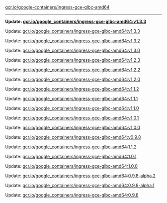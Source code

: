 [gcr.io/google-containers/ingress-gce-glbc-amd64](https://hub.docker.com/r/cruse/ingress-gce-glbc-amd64/tags/) 

----
**Update: [gcr.io/google_containers/ingress-gce-glbc-amd64:v1.3.3](https://hub.docker.com/r/cruse/ingress-gce-glbc-amd64/tags/)**

Update: [gcr.io/google_containers/ingress-gce-glbc-amd64:v1.3.3](https://hub.docker.com/r/cruse/ingress-gce-glbc-amd64/tags/)

Update: [gcr.io/google_containers/ingress-gce-glbc-amd64:v1.3.2](https://hub.docker.com/r/cruse/ingress-gce-glbc-amd64/tags/)

Update: [gcr.io/google_containers/ingress-gce-glbc-amd64:v1.3.0](https://hub.docker.com/r/cruse/ingress-gce-glbc-amd64/tags/)

Update: [gcr.io/google_containers/ingress-gce-glbc-amd64:v1.2.3](https://hub.docker.com/r/cruse/ingress-gce-glbc-amd64/tags/)

Update: [gcr.io/google_containers/ingress-gce-glbc-amd64:v1.2.2](https://hub.docker.com/r/cruse/ingress-gce-glbc-amd64/tags/)

Update: [gcr.io/google_containers/ingress-gce-glbc-amd64:v1.2.0](https://hub.docker.com/r/cruse/ingress-gce-glbc-amd64/tags/)

Update: [gcr.io/google_containers/ingress-gce-glbc-amd64:v1.1.2](https://hub.docker.com/r/cruse/ingress-gce-glbc-amd64/tags/)

Update: [gcr.io/google_containers/ingress-gce-glbc-amd64:v1.1.1](https://hub.docker.com/r/cruse/ingress-gce-glbc-amd64/tags/)

Update: [gcr.io/google_containers/ingress-gce-glbc-amd64:v1.1.0](https://hub.docker.com/r/cruse/ingress-gce-glbc-amd64/tags/)

Update: [gcr.io/google_containers/ingress-gce-glbc-amd64:v1.0.1](https://hub.docker.com/r/cruse/ingress-gce-glbc-amd64/tags/)

Update: [gcr.io/google_containers/ingress-gce-glbc-amd64:v1.0.0](https://hub.docker.com/r/cruse/ingress-gce-glbc-amd64/tags/)

Update: [gcr.io/google_containers/ingress-gce-glbc-amd64:v0.9.8](https://hub.docker.com/r/cruse/ingress-gce-glbc-amd64/tags/)

Update: [gcr.io/google_containers/ingress-gce-glbc-amd64:1.1.2](https://hub.docker.com/r/cruse/ingress-gce-glbc-amd64/tags/)

Update: [gcr.io/google_containers/ingress-gce-glbc-amd64:1.0.1](https://hub.docker.com/r/cruse/ingress-gce-glbc-amd64/tags/)

Update: [gcr.io/google_containers/ingress-gce-glbc-amd64:1.0.0](https://hub.docker.com/r/cruse/ingress-gce-glbc-amd64/tags/)

Update: [gcr.io/google_containers/ingress-gce-glbc-amd64:0.9.8-alpha.2](https://hub.docker.com/r/cruse/ingress-gce-glbc-amd64/tags/)

Update: [gcr.io/google_containers/ingress-gce-glbc-amd64:0.9.8-alpha.1](https://hub.docker.com/r/cruse/ingress-gce-glbc-amd64/tags/)

Update: [gcr.io/google_containers/ingress-gce-glbc-amd64:0.9.8](https://hub.docker.com/r/cruse/ingress-gce-glbc-amd64/tags/)

